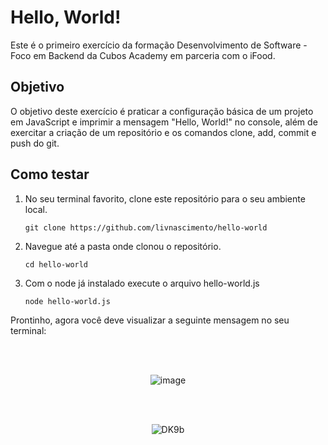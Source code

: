 # Hello, World!

Este é o primeiro exercício da formação Desenvolvimento de Software - Foco em Backend da Cubos Academy em parceria com o iFood.

## Objetivo

O objetivo deste exercício é praticar a configuração básica de um projeto em JavaScript e imprimir a mensagem "Hello, World!" no console, além de exercitar a criação de um repositório e os comandos clone, add, commit e push do git.

## Como testar

1. No seu terminal favorito, clone este repositório para o seu ambiente local.

    ```git clone https://github.com/livnascimento/hello-world```

3. Navegue até a pasta onde clonou o repositório.

   ```cd hello-world```

5. Com o node já instalado execute o arquivo hello-world.js

    ```node hello-world.js```

Prontinho, agora você deve visualizar a seguinte mensagem no seu terminal:

<div align="center">
  <br><br>
  
  ![image](https://github.com/livnascimento/hello-world/assets/51425339/79b165db-67b0-4cfb-b502-922765e35b20)

  </div>

<div align="center">
   <br><br>
  
![DK9b](https://github.com/livnascimento/hello-world/assets/51425339/7c5bc056-ab12-455a-876c-ff10a20ab297)

    
</div>
